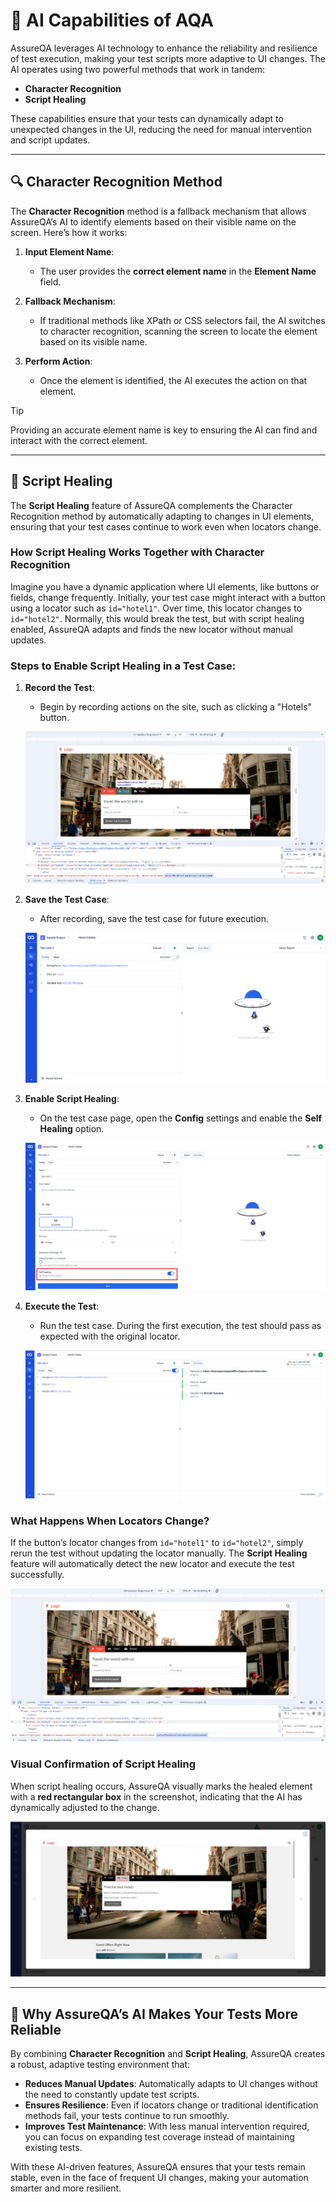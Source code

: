 # 🤖 AI Capabilities of AQA

AssureQA leverages AI technology to enhance the reliability and resilience of test execution, making your test scripts more adaptive to UI changes. The AI operates using two powerful methods that work in tandem:

- **Character Recognition**
- **Script Healing**

These capabilities ensure that your tests can dynamically adapt to unexpected changes in the UI, reducing the need for manual intervention and script updates.

---

## 🔍 Character Recognition Method

The **Character Recognition** method is a fallback mechanism that allows AssureQA’s AI to identify elements based on their visible name on the screen. Here’s how it works:

1. **Input Element Name**: 
   - The user provides the **correct element name** in the **Element Name** field.

2. **Fallback Mechanism**: 
   - If traditional methods like XPath or CSS selectors fail, the AI switches to character recognition, scanning the screen to locate the element based on its visible name.

3. **Perform Action**: 
   - Once the element is identified, the AI executes the action on that element.

> [!TIP]
> Providing an accurate element name is key to ensuring the AI can find and interact with the correct element.

---

## 🔄 Script Healing

The **Script Healing** feature of AssureQA complements the Character Recognition method by automatically adapting to changes in UI elements, ensuring that your test cases continue to work even when locators change.

### How Script Healing Works Together with Character Recognition

Imagine you have a dynamic application where UI elements, like buttons or fields, change frequently. Initially, your test case might interact with a button using a locator such as `id="hotel1"`. Over time, this locator changes to `id="hotel2"`. Normally, this would break the test, but with script healing enabled, AssureQA adapts and finds the new locator without manual updates.

### Steps to Enable Script Healing in a Test Case:

1. **Record the Test**:
   - Begin by recording actions on the site, such as clicking a "Hotels" button.

   ![Self Healing](images/scr2.jpg)

2. **Save the Test Case**:
   - After recording, save the test case for future execution.

   ![Self Healing](images/scr3.png)

3. **Enable Script Healing**:
   - On the test case page, open the **Config** settings and enable the **Self Healing** option.

   ![Self Healing](images/scr4.png)

4. **Execute the Test**:
   - Run the test case. During the first execution, the test should pass as expected with the original locator.

   ![Self Healing](images/scr5.png)

### What Happens When Locators Change?

If the button’s locator changes from `id="hotel1"` to `id="hotel2"`, simply rerun the test without updating the locator manually. The **Script Healing** feature will automatically detect the new locator and execute the test successfully.

   ![Self Healing](images/scr6.png)

### Visual Confirmation of Script Healing

When script healing occurs, AssureQA visually marks the healed element with a **red rectangular box** in the screenshot, indicating that the AI has dynamically adjusted to the change.

   ![Self Healing](images/scr8.png)

---

## 🎯 Why AssureQA’s AI Makes Your Tests More Reliable

By combining **Character Recognition** and **Script Healing**, AssureQA creates a robust, adaptive testing environment that:

- **Reduces Manual Updates**: Automatically adapts to UI changes without the need to constantly update test scripts.
- **Ensures Resilience**: Even if locators change or traditional identification methods fail, your tests continue to run smoothly.
- **Improves Test Maintenance**: With less manual intervention required, you can focus on expanding test coverage instead of maintaining existing tests.

With these AI-driven features, AssureQA ensures that your tests remain stable, even in the face of frequent UI changes, making your automation smarter and more resilient.
